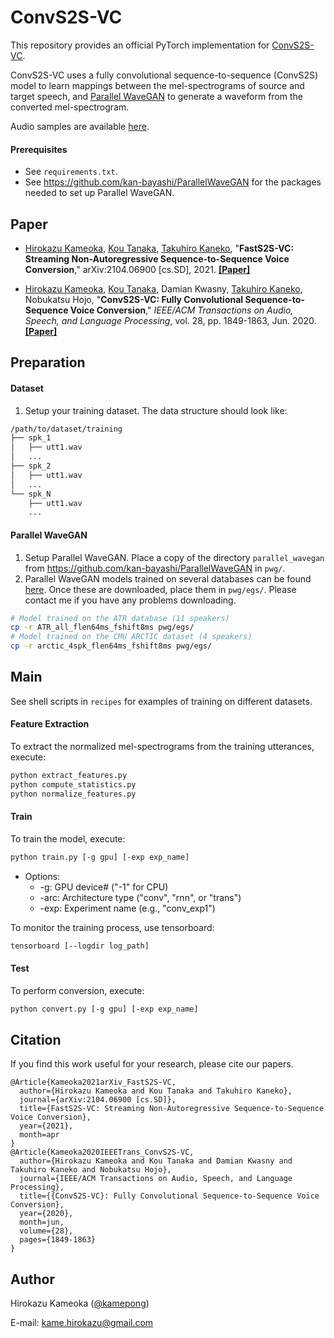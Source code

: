 # ConvS2S-VC

This repository provides an official PyTorch implementation for [ConvS2S-VC](http://www.kecl.ntt.co.jp/people/kameoka.hirokazu/Demos/convs2s-vc2/index.html).

ConvS2S-VC uses a fully convolutional sequence-to-sequence (ConvS2S) model to learn mappings between the mel-spectrograms of source and target speech, and [Parallel WaveGAN](https://github.com/kan-bayashi/ParallelWaveGAN) to generate a waveform from the converted mel-spectrogram. 

Audio samples are available [here](http://www.kecl.ntt.co.jp/people/kameoka.hirokazu/Demos/convs2s-vc2/index.html).

#### Prerequisites

- See `requirements.txt`.
- See https://github.com/kan-bayashi/ParallelWaveGAN for the packages needed to set up Parallel WaveGAN.



## Paper

- [Hirokazu Kameoka](http://www.kecl.ntt.co.jp/people/kameoka.hirokazu/index-e.html), [Kou Tanaka](http://www.kecl.ntt.co.jp/people/tanaka.ko/index.html), [Takuhiro Kaneko](http://www.kecl.ntt.co.jp/people/kaneko.takuhiro/index.html), "**FastS2S-VC: Streaming Non-Autoregressive Sequence-to-Sequence Voice Conversion**," arXiv:2104.06900 [cs.SD], 2021. [**[Paper]**](https://arxiv.org/abs/2104.06900) 

- [Hirokazu Kameoka](http://www.kecl.ntt.co.jp/people/kameoka.hirokazu/index-e.html), [Kou Tanaka](http://www.kecl.ntt.co.jp/people/tanaka.ko/index.html), Damian Kwasny, [Takuhiro Kaneko](http://www.kecl.ntt.co.jp/people/kaneko.takuhiro/index.html), Nobukatsu Hojo, "**ConvS2S-VC: Fully Convolutional Sequence-to-Sequence Voice Conversion**," *IEEE/ACM Transactions on Audio, Speech, and Language Processing*, vol. 28, pp. 1849-1863, Jun. 2020. [**[Paper]**](https://ieeexplore.ieee.org/document/9113442) 



## Preparation

#### Dataset

1. Setup your training dataset. The data structure should look like:

```bash
/path/to/dataset/training
├── spk_1
│   ├── utt1.wav
│   ...
├── spk_2
│   ├── utt1.wav
│   ...
└── spk_N
    ├── utt1.wav
    ...
```

#### Parallel WaveGAN

1. Setup Parallel WaveGAN.  Place a copy of the directory `parallel_wavegan` from https://github.com/kan-bayashi/ParallelWaveGAN in `pwg/`.
2. Parallel WaveGAN models trained on several databases can be found [here](https://app.box.com/folder/127558077224). Once these are downloaded, place them in `pwg/egs/`. Please contact me if you have any problems downloading.

```bash
# Model trained on the ATR database (11 speakers)
cp -r ATR_all_flen64ms_fshift8ms pwg/egs/
# Model trained on the CMU ARCTIC dataset (4 speakers)
cp -r arctic_4spk_flen64ms_fshift8ms pwg/egs/
```



## Main

See shell scripts in `recipes` for examples of training on different datasets.

#### Feature Extraction

To extract the normalized mel-spectrograms from the training utterances, execute:

```bash
python extract_features.py
python compute_statistics.py
python normalize_features.py
```

#### Train

To train the model, execute:

```bash
python train.py [-g gpu] [-exp exp_name]
```

- Options:
  - -g: GPU device# ("-1" for CPU)
  - -arc: Architecture type ("conv", "rnn", or "trans")
  - -exp: Experiment name (e.g., "conv_exp1")

To monitor the training process, use tensorboard:

```bash
tensorboard [--logdir log_path]
```

#### Test

To perform conversion, execute:

```bash
python convert.py [-g gpu] [-exp exp_name]
```



## Citation

If you find this work useful for your research, please cite our papers.

```
@Article{Kameoka2021arXiv_FastS2S-VC,
  author={Hirokazu Kameoka and Kou Tanaka and Takuhiro Kaneko},
  journal={arXiv:2104.06900 [cs.SD]}, 
  title={FastS2S-VC: Streaming Non-Autoregressive Sequence-to-Sequence Voice Conversion}, 
  year={2021},
  month=apr
}
@Article{Kameoka2020IEEETrans_ConvS2S-VC,
  author={Hirokazu Kameoka and Kou Tanaka and Damian Kwasny and Takuhiro Kaneko and Nobukatsu Hojo},
  journal={IEEE/ACM Transactions on Audio, Speech, and Language Processing}, 
  title={{ConvS2S-VC}: Fully Convolutional Sequence-to-Sequence Voice Conversion}, 
  year={2020},
  month=jun,
  volume={28},
  pages={1849-1863}
}
```



## Author

Hirokazu Kameoka ([@kamepong](https://github.com/kamepong))

E-mail: kame.hirokazu@gmail.com
